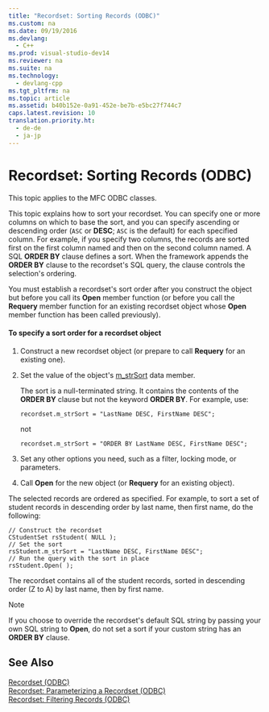 ```yaml
---
title: "Recordset: Sorting Records (ODBC)"
ms.custom: na
ms.date: 09/19/2016
ms.devlang: 
  - C++
ms.prod: visual-studio-dev14
ms.reviewer: na
ms.suite: na
ms.technology: 
  - devlang-cpp
ms.tgt_pltfrm: na
ms.topic: article
ms.assetid: b40b152e-0a91-452e-be7b-e5bc27f744c7
caps.latest.revision: 10
translation.priority.ht: 
  - de-de
  - ja-jp
---
```

# Recordset: Sorting Records (ODBC)
This topic applies to the MFC ODBC classes.  
  
 This topic explains how to sort your recordset. You can specify one or more columns on which to base the sort, and you can specify ascending or descending order (`ASC` or **DESC**; `ASC` is the default) for each specified column. For example, if you specify two columns, the records are sorted first on the first column named and then on the second column named. A SQL **ORDER BY** clause defines a sort. When the framework appends the **ORDER BY** clause to the recordset's SQL query, the clause controls the selection's ordering.  
  
 You must establish a recordset's sort order after you construct the object but before you call its **Open** member function (or before you call the **Requery** member function for an existing recordset object whose **Open** member function has been called previously).  
  
#### To specify a sort order for a recordset object  
  
1.  Construct a new recordset object (or prepare to call **Requery** for an existing one).  
  
2.  Set the value of the object's [m_strSort](../vs140/CRecordset--m_strSort.md) data member.  
  
     The sort is a null-terminated string. It contains the contents of the **ORDER BY** clause but not the keyword **ORDER BY**. For example, use:  
  
    ```  
    recordset.m_strSort = "LastName DESC, FirstName DESC";  
    ```  
  
     not  
  
    ```  
    recordset.m_strSort = "ORDER BY LastName DESC, FirstName DESC";  
    ```  
  
3.  Set any other options you need, such as a filter, locking mode, or parameters.  
  
4.  Call **Open** for the new object (or **Requery** for an existing object).  
  
 The selected records are ordered as specified. For example, to sort a set of student records in descending order by last name, then first name, do the following:  
  
```  
// Construct the recordset  
CStudentSet rsStudent( NULL );  
// Set the sort  
rsStudent.m_strSort = "LastName DESC, FirstName DESC";  
// Run the query with the sort in place  
rsStudent.Open( );  
```  
  
 The recordset contains all of the student records, sorted in descending order (Z to A) by last name, then by first name.  
  
> [!NOTE]
>  If you choose to override the recordset's default SQL string by passing your own SQL string to **Open**, do not set a sort if your custom string has an **ORDER BY** clause.  
  
## See Also  
 [Recordset (ODBC)](../vs140/Recordset--ODBC-.md)   
 [Recordset: Parameterizing a Recordset (ODBC)](../vs140/Recordset--Parameterizing-a-Recordset--ODBC-.md)   
 [Recordset: Filtering Records (ODBC)](../vs140/Recordset--Filtering-Records--ODBC-.md)
